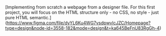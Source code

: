 [Implementing from scratch a webpage from a designer file.
For this first project, you will focus on the HTML structure only - no CSS, no style - just pure HTML semantic.]
(https://www.figma.com/file/dyYL6Ku4WG7vsdpwvlcJZC/Homepage?type=design&node-id=3558-182&mode=design&t=ka645BeFnU83RgGh-4)
